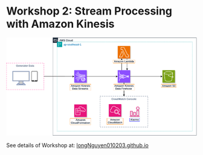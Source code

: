 # Workshop 2: Stream Processing with Amazon Kinesis

![image](./Images/architecture.drawio.png)

See details of Workshop at: [longNguyen010203.github.io](https://longnguyen010203.github.io/)